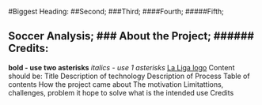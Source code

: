 #Biggest Heading:
##Second;
###Third;
####Fourth;
#####Fifth;
## Soccer Analysis; ### About the Project; ###### Credits:
**bold - use two asterisks**
*italics - use 1 asterisks*
[La Liga logo](https://assets.laliga.com/assets/logos/laliga-v/laliga-v-300x300.jpg)
Content should be:
Title
Description of technology
Description of Process
Table of contents
How the project came about
The motivation
Limitattions, challenges, problem it hope to solve
what is the intended use
Credits

